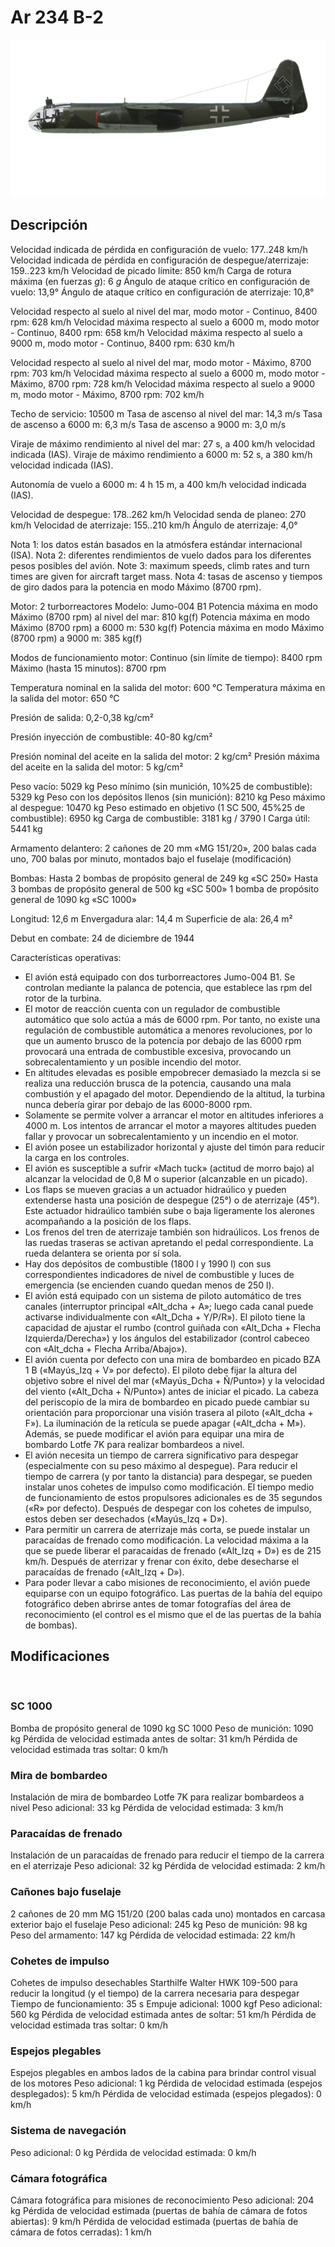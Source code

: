 ﻿# Ar 234 B-2

![ar234b2](../images/ar234b2.png)

## Descripción

Velocidad indicada de pérdida en configuración de vuelo: 177..248 km/h
Velocidad indicada de pérdida en configuración de despegue/aterrizaje: 159..223 km/h
Velocidad de picado límite: 850 km/h
Carga de rotura máxima (en fuerzas <i>g</i>): 6 <i>g</i>
Ángulo de ataque crítico en configuración de vuelo: 13,9°
Ángulo de ataque crítico en configuración de aterrizaje: 10,8°

Velocidad respecto al suelo al nivel del mar, modo motor - Continuo, 8400 rpm: 628 km/h
Velocidad máxima respecto al suelo a 6000 m, modo motor - Continuo, 8400 rpm: 658 km/h
Velocidad máxima respecto al suelo a 9000 m, modo motor - Continuo, 8400 rpm: 630 km/h

Velocidad respecto al suelo al nivel del mar, modo motor - Máximo, 8700 rpm: 703 km/h
Velocidad máxima respecto al suelo a 6000 m, modo motor - Máximo, 8700 rpm: 728 km/h
Velocidad máxima respecto al suelo a 9000 m, modo motor - Máximo, 8700 rpm: 702 km/h

Techo de servicio: 10500 m
Tasa de ascenso al nivel del mar: 14,3 m/s
Tasa de ascenso a 6000 m: 6,3 m/s
Tasa de ascenso a 9000 m: 3,0 m/s

Viraje de máximo rendimiento al nivel del mar: 27 s, a 400 km/h velocidad indicada (IAS).
Viraje de máximo rendimiento a 6000 m: 52 s, a 380 km/h velocidad indicada (IAS).

Autonomía de vuelo a 6000 m: 4 h 15 m, a 400 km/h velocidad indicada (IAS).

Velocidad de despegue: 178..262 km/h
Velocidad senda de planeo: 270 km/h
Velocidad de aterrizaje: 155..210 km/h
Ángulo de aterrizaje: 4,0°

Nota 1: los datos están basados en la atmósfera estándar internacional (ISA).
Nota 2: diferentes rendimientos de vuelo dados para los diferentes pesos posibles del avión.
Note 3: maximum speeds, climb rates and turn times are given for  aircraft target mass.
Nota 4: tasas de ascenso y tiempos de giro dados para la potencia en modo Máximo (8700 rpm).

Motor: 2 turborreactores
Modelo: Jumo-004 B1
Potencia máxima en modo Máximo (8700 rpm) al nivel del mar: 810 kg(f)
Potencia máxima en modo Máximo (8700 rpm) a 6000 m: 530 kg(f)
Potencia máxima en modo Máximo (8700 rpm) a 9000 m: 385 kg(f)

Modos de funcionamiento motor:
Continuo (sin límite de tiempo): 8400 rpm
Máximo (hasta 15 minutos): 8700 rpm

Temperatura nominal en la salida del motor: 600 °C
Temperatura máxima en la salida del motor: 650 °C

Presión de salida: 0,2-0,38 kg/cm²

Presión inyección de combustible: 40-80 kg/cm²

Presión nominal del aceite en la salida del motor: 2 kg/cm²
Presión máxima del aceite en la salida del motor: 5 kg/cm²

Peso vacío: 5029 kg
Peso mínimo (sin munición, 10%25 de combustible): 5329 kg
Peso con los depósitos llenos (sin munición): 8210 kg
Peso máximo al despegue: 10470 kg
Peso estimado en objetivo (1 SC 500, 45%25 de combustible): 6950 kg
Carga de combustible: 3181 kg / 3790 l
Carga útil: 5441 kg

Armamento delantero:
2 cañones de 20 mm «MG 151/20», 200 balas cada uno, 700 balas por minuto, montados bajo el fuselaje (modificación)

Bombas:
Hasta 2 bombas de propósito general de 249 kg «SC 250»
Hasta 3 bombas de propósito general de 500 kg «SC 500»
1 bomba de propósito general de 1090 kg «SC 1000»

Longitud: 12,6 m
Envergadura alar: 14,4 m
Superficie de ala: 26,4 m²

Debut en combate: 24 de diciembre de 1944

Características operativas:
- El avión está equipado con dos turborreactores Jumo-004 B1. Se controlan mediante la palanca de potencia, que establece las rpm del rotor de la turbina.
- El motor de reacción cuenta con un regulador de combustible automático que solo actúa a más de 6000 rpm. Por tanto, no existe una regulación de combustible automática a menores revoluciones, por lo que un aumento brusco de la potencia por debajo de las 6000 rpm provocará una entrada de combustible excesiva, provocando un sobrecalentamiento y un posible incendio del motor.
- En altitudes elevadas es posible empobrecer demasiado la mezcla si se realiza una reducción brusca de la potencia, causando una mala combustión y el apagado del motor. Dependiendo de la altitud, la turbina nunca debería girar por debajo de las 6000-8000 rpm.
- Solamente se permite volver a arrancar el motor en altitudes inferiores a 4000 m. Los intentos de arrancar el motor a mayores altitudes pueden fallar y provocar un sobrecalentamiento y un incendio en el motor.
- El avión posee un estabilizador horizontal y ajuste del timón para reducir la carga en los controles.
- El avión es susceptible a sufrir «Mach tuck» (actitud de morro bajo) al alcanzar la velocidad de 0,8 M o superior (alcanzable en un picado).
- Los flaps se mueven gracias a un actuador hidraúlico y pueden extenderse hasta una posición de despegue (25°) o de aterrizaje (45°). Este actuador hidraúlico también sube o baja ligeramente los alerones acompañando a la posición de los flaps.
- Los frenos del tren de aterrizaje también son hidraúlicos. Los frenos de las ruedas traseras se activan apretando el pedal correspondiente. La rueda delantera se orienta por sí sola.
- Hay dos depósitos de combustible (1800 l y 1990 l) con sus correspondientes indicadores de nivel de combustible y luces de emergencia (se encienden cuando quedan menos de 250 l).
- El avión está equipado con un sistema de piloto automático de tres canales (interruptor principal «Alt_dcha + A»; luego cada canal puede activarse individualmente con «Alt_Dcha + Y/P/R»). El piloto tiene la capacidad de ajustar el rumbo (control guiñada con «Alt_Dcha + Flecha Izquierda/Derecha») y los ángulos del estabilizador (control cabeceo con «Alt_dcha + Flecha Arriba/Abajo»).
- El avión cuenta por defecto con una mira de bombardeo en picado BZA 1 B («Mayús_Izq + V» por defecto). El piloto debe fijar la altura del objetivo sobre el nivel del mar («Mayús_Dcha + Ñ/Punto») y la velocidad del viento («Alt_Dcha + Ñ/Punto») antes de iniciar el picado. La cabeza del periscopio de la mira de bombardeo en picado puede cambiar su orientación para proporcionar una visión trasera al piloto («Alt_dcha + F»). La iluminación de la retícula se puede apagar («Alt_dcha + M»). Además, se puede modificar el avión para equipar una mira de bombardo Lotfe 7K para realizar bombardeos a nivel.
- El avión necesita un tiempo de carrera significativo para despegar (especialmente con su peso máximo al despegue). Para reducir el tiempo de carrera (y por tanto la distancia) para despegar, se pueden instalar unos cohetes de impulso como modificación. El tiempo medio de funcionamiento de estos propulsores adicionales es de 35 segundos («R» por defecto). Después de despegar con los cohetes de impulso, estos deben ser desechados («Mayús_Izq + D»).
- Para permitir un carrera de aterrizaje más corta, se puede instalar un paracaídas de frenado como modificación. La velocidad máxima a la que se puede liberar el paracaídas de frenado («Alt_Izq + D») es de 215 km/h. Después de aterrizar y frenar con éxito, debe desecharse el paracaídas de frenado («Alt_Izq + D»).
- Para poder llevar a cabo misiones de reconocimiento, el avión puede equiparse con un equipo fotográfico. Las puertas de la bahía del equipo fotográfico deben abrirse antes de tomar fotografías del área de reconocimiento (el control es el mismo que el de las puertas de la bahía de bombas).

## Modificaciones
﻿

### SC 1000

Bomba de propósito general de 1090 kg SC 1000
Peso de munición: 1090 kg
Pérdida de velocidad estimada antes de soltar: 31 km/h
Pérdida de velocidad estimada tras soltar: 0 km/h﻿

### Mira de bombardeo

Instalación de mira de bombardeo Lotfe 7K para realizar bombardeos a nivel
Peso adicional: 33 kg
Pérdida de velocidad estimada: 3 km/h﻿

### Paracaídas de frenado

Instalación de un paracaídas de frenado para reducir el tiempo de la carrera en el aterrizaje
Peso adicional: 32 kg
Pérdida de velocidad estimada: 2 km/h﻿

### Cañones bajo fuselaje

2 cañones de 20 mm MG 151/20 (200 balas cada uno) montados en carcasa exterior bajo el fuselaje
Peso adicional: 245 kg
Peso de munición: 98 kg
Peso del armamento: 147 kg
Pérdida de velocidad estimada: 22 km/h﻿

### Cohetes de impulso

Cohetes de impulso desechables Starthilfe Walter HWK 109-500 para reducir la longitud (y el tiempo) de la carrera necesaria para despegar
Tiempo de funcionamiento: 35 s
Empuje adicional: 1000 kgf
Peso adicional: 560 kg
Pérdida de velocidad estimada antes de soltar: 51 km/h
Pérdida de velocidad estimada tras soltar: 0 km/h﻿

### Espejos plegables

Espejos plegables en ambos lados de la cabina para brindar control visual de los motores
Peso adicional: 1 kg
Pérdida de velocidad estimada (espejos desplegados): 5 km/h
Pérdida de velocidad estimada (espejos plegados): 0 km/h﻿

### Sistema de navegación


Peso adicional: 0 kg
Pérdida de velocidad estimada: 0 km/h﻿

### Cámara fotográfica

Cámara fotográfica para misiones de reconocimiento
Peso adicional: 204 kg
Pérdida de velocidad estimada (puertas de bahía de cámara de fotos abiertas): 9 km/h
Pérdida de velocidad estimada (puertas de bahía de cámara de fotos cerradas): 1 km/h